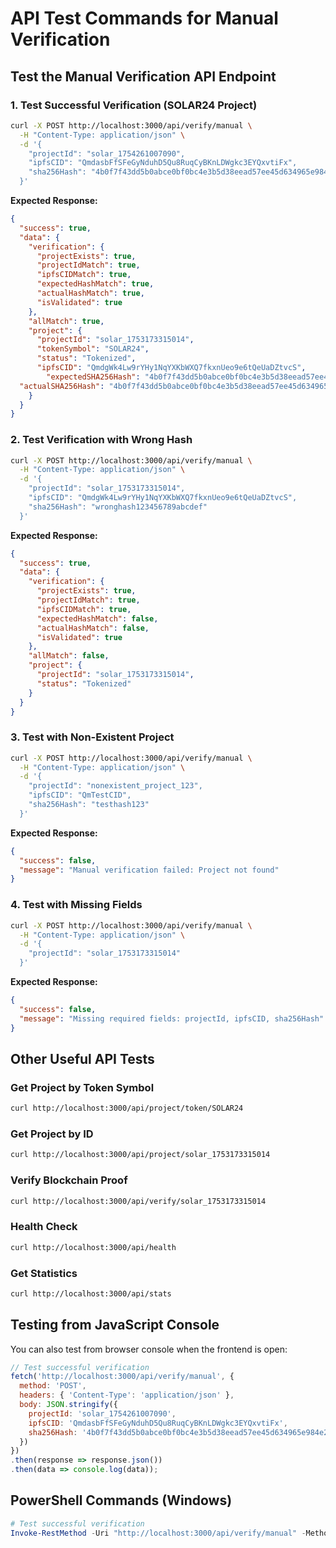 # API Test Commands for Manual Verification

## Test the Manual Verification API Endpoint

### 1. Test Successful Verification (SOLAR24 Project)

```bash
curl -X POST http://localhost:3000/api/verify/manual \
  -H "Content-Type: application/json" \
  -d '{
    "projectId": "solar_1754261007090",
    "ipfsCID": "QmdasbFfSFeGyNduhD5Qu8RuqCyBKnLDWgkc3EYQxvtiFx",
    "sha256Hash": "4b0f7f43dd5b0abce0bf0bc4e3b5d38eead57ee45d634965e984e204ed5c59da"
  }'
```

**Expected Response:**
```json
{
  "success": true,
  "data": {
    "verification": {
      "projectExists": true,
      "projectIdMatch": true,
      "ipfsCIDMatch": true,
      "expectedHashMatch": true,
      "actualHashMatch": true,
      "isValidated": true
    },
    "allMatch": true,
    "project": {
      "projectId": "solar_1753173315014",
      "tokenSymbol": "SOLAR24",
      "status": "Tokenized",
      "ipfsCID": "QmdgWk4Lw9rYHy1NqYXKbWXQ7fkxnUeo9e6tQeUaDZtvcS",
        "expectedSHA256Hash": "4b0f7f43dd5b0abce0bf0bc4e3b5d38eead57ee45d634965e984e204ed5c59da",
  "actualSHA256Hash": "4b0f7f43dd5b0abce0bf0bc4e3b5d38eead57ee45d634965e984e204ed5c59da"
    }
  }
}
```

### 2. Test Verification with Wrong Hash

```bash
curl -X POST http://localhost:3000/api/verify/manual \
  -H "Content-Type: application/json" \
  -d '{
    "projectId": "solar_1753173315014",
    "ipfsCID": "QmdgWk4Lw9rYHy1NqYXKbWXQ7fkxnUeo9e6tQeUaDZtvcS",
    "sha256Hash": "wronghash123456789abcdef"
  }'
```

**Expected Response:**
```json
{
  "success": true,
  "data": {
    "verification": {
      "projectExists": true,
      "projectIdMatch": true,
      "ipfsCIDMatch": true,
      "expectedHashMatch": false,
      "actualHashMatch": false,
      "isValidated": true
    },
    "allMatch": false,
    "project": {
      "projectId": "solar_1753173315014",
      "status": "Tokenized"
    }
  }
}
```

### 3. Test with Non-Existent Project

```bash
curl -X POST http://localhost:3000/api/verify/manual \
  -H "Content-Type: application/json" \
  -d '{
    "projectId": "nonexistent_project_123",
    "ipfsCID": "QmTestCID",
    "sha256Hash": "testhash123"
  }'
```

**Expected Response:**
```json
{
  "success": false,
  "message": "Manual verification failed: Project not found"
}
```

### 4. Test with Missing Fields

```bash
curl -X POST http://localhost:3000/api/verify/manual \
  -H "Content-Type: application/json" \
  -d '{
    "projectId": "solar_1753173315014"
  }'
```

**Expected Response:**
```json
{
  "success": false,
  "message": "Missing required fields: projectId, ipfsCID, sha256Hash"
}
```

## Other Useful API Tests

### Get Project by Token Symbol
```bash
curl http://localhost:3000/api/project/token/SOLAR24
```

### Get Project by ID
```bash
curl http://localhost:3000/api/project/solar_1753173315014
```

### Verify Blockchain Proof
```bash
curl http://localhost:3000/api/verify/solar_1753173315014
```

### Health Check
```bash
curl http://localhost:3000/api/health
```

### Get Statistics
```bash
curl http://localhost:3000/api/stats
```

## Testing from JavaScript Console

You can also test from browser console when the frontend is open:

```javascript
// Test successful verification
fetch('http://localhost:3000/api/verify/manual', {
  method: 'POST',
  headers: { 'Content-Type': 'application/json' },
  body: JSON.stringify({
    projectId: 'solar_1754261007090',
    ipfsCID: 'QmdasbFfSFeGyNduhD5Qu8RuqCyBKnLDWgkc3EYQxvtiFx',
    sha256Hash: '4b0f7f43dd5b0abce0bf0bc4e3b5d38eead57ee45d634965e984e204ed5c59da'
  })
})
.then(response => response.json())
.then(data => console.log(data));
```

## PowerShell Commands (Windows)

```powershell
# Test successful verification
Invoke-RestMethod -Uri "http://localhost:3000/api/verify/manual" -Method POST -ContentType "application/json" -Body '{"projectId":"solar_1753173315014","ipfsCID":"QmdgWk4Lw9rYHy1NqYXKbWXQ7fkxnUeo9e6tQeUaDZtvcS","sha256Hash":"71abc320a1a206906c7749cab74d52a69ed4f31d2e48de4e76870e5ab7fdd2bd"}'
``` 